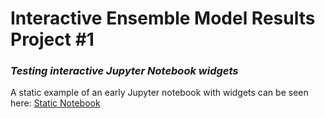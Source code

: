 # Interactive Ensemble Model Results Project #1
### _Testing interactive Jupyter Notebook widgets_

A static example of an early Jupyter notebook with widgets can be seen here: [Static Notebook](https://mwmckenzie.github.io/COVID_19_Ensemble_Results_Viewer/COVID_19_Ensemble_Interactive_Charts.html)
